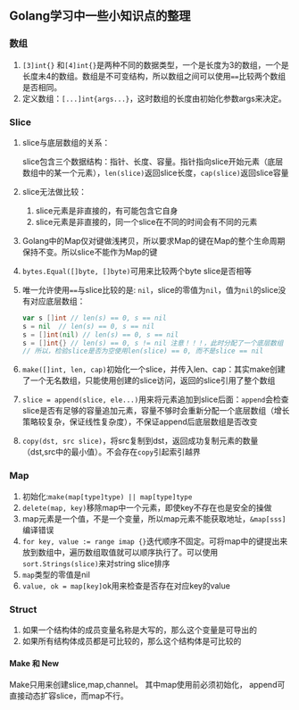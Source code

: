 ## Golang学习中一些小知识点的整理

### 数组

1. `[3]int{}` 和`[4]int{}`是两种不同的数据类型，一个是长度为3的数组，一个是长度未4的数组。数组是不可变结构，所以数组之间可以使用`==`比较两个数组是否相同。
2. 定义数组：`[...]int{args...}`，这时数组的长度由初始化参数args来决定。

### Slice

1. slice与底层数组的关系：

   slice包含三个数据结构：指针、长度、容量。指针指向slice开始元素（底层数组中的某一个元素），`len(slice)`返回slice长度，`cap(slice)`返回slice容量

2. slice无法做比较：

   1. slice元素是非直接的，有可能包含它自身
   2. slice元素是非直接的，同一个slice在不同的时间会有不同的元素

3. Golang中的Map仅对键做浅拷贝，所以要求Map的键在Map的整个生命周期保持不变。所以slice不能作为Map的键

4. `bytes.Equal([]byte, []byte)`可用来比较两个byte slice是否相等

5. 唯一允许使用`==`与slice比较的是: `nil`，slice的零值为`nil`，值为`nil`的slice没有对应底层数组：

   ```go
   var s []int // len(s) == 0, s == nil
   s = nil 	// len(s) == 0, s == nil
   s = []int(nil) // len(s) == 0, s == nil
   s = []int{} // len(s) == 0, s != nil 注意！！！，此时分配了一个底层数组
   // 所以，检验slice是否为空使用len(slice) == 0, 而不是slice == nil
   ```

6. `make([]int, len, cap)`初始化一个slice，并传入len、cap：其实make创建了一个无名数组，只能使用创建的slice访问，返回的slice引用了整个数组

7. `slice = append(slice, ele...)`用来将元素追加到slice后面：`append`会检查slice是否有足够的容量追加元素，容量不够时会重新分配一个底层数组（增长策略较复杂，保证线性复杂度），不保证append后底层数组是否改变

8. `copy(dst, src slice)`，将src复制到dst，返回成功复制元素的数量（dst,src中的最小值）。不会存在`copy`引起索引越界

### Map

1. 初始化:`make(map[type]type) || map[type]type`
2. `delete(map, key)`移除map中一个元素，即使key不存在也是安全的操做
3. map元素是一个值，不是一个变量，所以map元素不能获取地址，`&map[sss]`编译错误
4. `for key, value := range imap {}`迭代顺序不固定。可将map中的键提出来放到数组中，遍历数组取值就可以顺序执行了。可以使用`sort.Strings(slice)`来对string slice排序
5. `map`类型的零值是nil
6. `value, ok = map[key]`ok用来检查是否存在对应key的value

### Struct

1. 如果一个结构体的成员变量名称是大写的，那么这个变量是可导出的
2. 如果所有结构体成员都是可比较的，那么这个结构体是可比较的



#### Make 和 New

Make只用来创建slice,map,channel。 其中map使用前必须初始化， append可直接动态扩容slice，而map不行。

